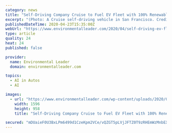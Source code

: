 ```yaml
---
category: news
title: "Self-Driving Company Cruise to Fuel EV Fleet with 100% Renewables"
excerpt: "(Photo: A Cruise self-driving vehicle in San Francisco. Credit: Cruise) San Francisco-based self-driving vehicle company Cruise plans to power its entire EV fleet in the city on 100% renewable energy for 2020. Cruise started in 2014 with a highway autopilot retrofitted to a car, began testing advanced self-driving the following year, and was ..."
publishedDateTime: 2020-04-23T15:35:00Z
webUrl: "https://www.environmentalleader.com/2020/04/self-driving-ev-fleet-renewables/"
type: article
quality: 24
heat: 24
published: false

provider:
  name: Environmental Leader
  domain: environmentalleader.com

topics:
  - AI in Autos
  - AI

images:
  - url: "https://www.environmentalleader.com/wp-content/uploads/2020/04/Criuse_in_SF_cropped.jpg"
    width: 1596
    height: 958
    title: "Self-Driving Company Cruise to Fuel EV Fleet with 100% Renewables"

secured: "mDUaieF0U3BxLPm6499d1CzeKpm2VCe/vQZGT5pLVjJFTZ0T9zRHEmWzMnbEXMOZDWU1DaiUIwCzI0ZfG9dOWMKDDHOaGamGwyfgLm66EvxkyRidbaNxnbXyWP1nZUwGaVdlx91w7HT8bLMV8aDf7+zZChZDl+ipG5JhGhkGLSzWW5+HLTuFrlCALcfm+C7j22sdx2pSX08cDzKlH2i0QrCiZrKUymf/b/mGNFXLzgEgwoBmkysOM8rNHa97cSkEeSnHOyuAHVyoJCAKeZpIPZGXpIXcGaQZ/1CCPig5vkHaX4N5HVj5do3jpo0onUyr;SpXbU4otjfHYi8I3pDcm5g=="
---
```


